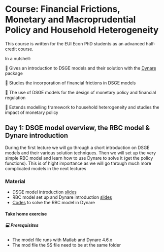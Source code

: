 # Course: Financial Frictions, Monetary and Macroprudential Policy and Household Heterogeneity

This course is written for the EUI Econ PhD students as an advanced half-credit course. 

In a nutshell:

:round_pushpin: Gives an introduction to DSGE models and their solution with the [Dynare](https://www.dynare.org) package

:round_pushpin: Studies the incorporation of financial frictions in DSGE models 

:round_pushpin: The use of DSGE models for the design of monetary policy and financial regulation

:round_pushpin: Extends modelling framework to household heterogeneity and studies the impact of monetary policy

## Day 1: DSGE model overview, the RBC model & Dynare introduction

During the first lecture we will go through a short introduction on DSGE models and their various solution techniques. 
Then we will set up the very simple RBC model and learn how to use Dynare to solve it (get the policy functions).
This is of hight importance as we will go through much more complicated models in the next lectures

### Material

- DSGE model introduction [slides](Introduction/Introduction.pdf)
- RBC model set up and Dynare introduction [slides](Dynare/slides/Dynare.pdf)
- [Codes](Dynare/codes) to solve the RBC model in Dynare 

#### Take home exercise  

##### :computer: Prerequisites 
- The model file runs with Matlab and Dynare 4.6.x
- The mod file the SS file need to be at the same folder
